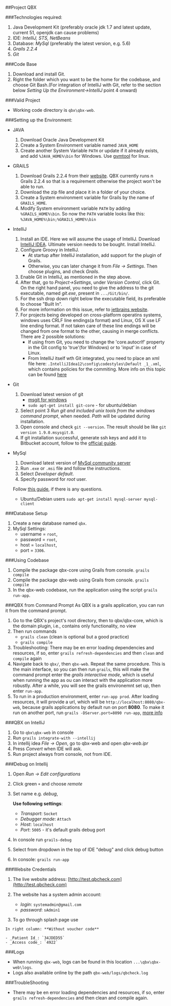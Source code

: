##Project QBX


###Technologies required:
1. Java Development Kit (preferably oracle jdk 1.7 and latest update, current 51, openjdk can cause problems)
2. IDE: _IntelliJ, STS, NetBeans_
3. Database: _MySql_ (preferably the latest version, e.g. 5.6)
4. _Grails 2.2.4_
5. _Git_
    
###Code Base
1. Download and install Git.
2. Right the folder which you want to be the home for the codebase, and choose Git Bash.(For integration of IntelliJ with Git, refer to  the section below _Setting Up the Environment->IntelliJ_ point 4 onward)
    
###Valid Project
- Working code directory is `qbx\qbx-web`.
    
###Setting up the Environment:
- JAVA
    1. Download Oracle Java Development Kit
    2. Create a System Environment variable named `JAVA_HOME`
    3. Create another System Variable `PATH` or update if it already exists, and add `%JAVA_HOME%\bin` for Windows. Use [gvmtool](http://gvmtool.net/) for linux.
- GRAILS
    1. Download Grails 2.2.4 from their [website](http://grails.org/download). QBX currently runs n Grails 2.2.4 so that is a requirement otherwise the project won't be able to run.
    2. Download the zip file and place it in a folder of your choice.
    3. Create a System environment variable for Grails by the name of `GRAILS_HOME`.
    4. Modify System environment variable `PATH` by adding `%GRAILS_HOME%\bin`. So now the `PATH` variable looks like this: `%JAVA_HOME%\bin;%GRAILS_HOME%\bin`
- IntelliJ
    1. Install an IDE. Here we will assume the usage of IntelliJ. Download [IntelliJ IDEA](http://www.jetbrains.com/idea/download/index.html). Ultimate version needs to be bought. Install IntelliJ.
    2. Configure Groovy in IntelliJ.
        - At startup after IntelliJ installation, add support for the plugin of Grails.
        - Otherwise, you can later change it from _File -> Settings_. Then choose plugins, and check _Grails_.
    3. Enable Git in IntelliJ, as mentioned in the step above.
    4. After that, go to _Project->Settings_, under _Version Control_, click Git. On the right hand panel, you need to give the address to the git executable, named _git.exe_, present in `.../Git/bin/`.
    5. For the ssh drop down right below the executable field, its preferable to choose "Built In".
    6. For more information on this issue, refer to [jetbrains website](http://www.jetbrains.com/idea/webhelp/using-git-integration.html).
    7. For projects being developed on cross-platform operatins systems, windows uses CRLF line endings(a format) and Linux, OS X use LF line ending format. If not taken care of these line endings will be changed from one format to the other, causing in merge conflicts. There are 2 possible solutions:
        - If using from Git, you need to change the 'core.autocrlf' property in the Git config to 'true'(for Windows) or to 'input' in case of Linux.
        - From IntelliJ itself wth Git integrated, you need to place an xml file here: `.IntelliJIdea12\config\codestyles\Default _1_.xml`, which contains policies for the commiting.
More info on this topic can be found [here](http://stackoverflow.com/questions/3206843/how-line-ending-conversions-work-with-git-core-autocrlf-between-different-operat)
- Git
    1. Download latest version of git
        - [msgit for windows](https://code.google.com/p/msysgit/downloads/list?q=full+installer+official+git)
        - `sudo apt-get install git-core` - for ubuntu/debian
    2. Select point 3 _Run git and included unix tools from the windows command prompt_, when needed. _Path_ will be updated during installation.
    3. Open console and check `git --version`. The result should be like `git version 1.9.0.msysgit.0`.
    4. If git installation successful, generate ssh keys and add it to Bitbucket account, follow to the [official guide](https://confluence.atlassian.com/display/BITBUCKET/Set+up+SSH+for+Git).
- MySql
    1. Download latest version of [MySql community server](http://dev.mysql.com/downloads/mysql/)
    2. Run `.exe` or `.msi` file and follow the instructions.
    3. Select _Developer default_.
    4. Specify password for _root_ user.

    Follow [this guide](http://www.mysqltutorial.org/install-mysql/), if there is any questions.

    - Ubuntu/Debian users `sudo apt-get install mysql-server mysql-client`

###Database Setup
  1. Create a new database named `qbx`.
  2. MySql Settings:
      - username = `root`,
      - password = `root`,
      - host = `localhost`,
      - port = `3306`.

###Using Codebase
  1. Compile the package qbx-core using Grails from console. `grails compile`
  2. Compile the package qbx-web using Grails from console. `grails compile`
  3. In the qbx-web codebase, run the application using the script `grails run-app`.
    
###QBX from Command Prompt
As QBX is a grails application, you can run it from the command prompt.

  1. Go to the QBX's project's root directory, then to qbx/qbx-core, which is the domain plugin, i.e., contains only functionality, no view
  2. Then run commands
     - `grails clean` (clean is optional but a good practice)
     - `grails compile`
  3. Troubleshooting: There may be en error loading dependencies and resources, if so, enter
  `grails refresh-dependencies` and then `clean` and `compile` again
  4. Navigate back to `qbx/`, then `qbx-web`. Repeat the same procedure. This is the main interface, so you can then run `grails`, this will make the command prompt enter the _grails interactive mode_, which is useful when running the app as ou can interact with the application more robustly. After a while, you will see the grails environemnt set up, then enter `run-app`. 
  5. To run in a production environment, enter `run-app prod`.
After loading resources, it will provide a url, which will be `http://localhost:8080/qbx-web`, because grails applications by default run on port **8080**. To make it run on another port, run `grails -DServer.port=8090 run-app`,  [more info](http://stackoverflow.com/questions/10955899/how-to-change-grails-localhost-port)
    
###QBX on IntelliJ
  1. Go to `qbx\qbx-web` in console
  2. Run `grails integrate-with --intellij`
  3. In intellij idea _File -> Open_, go to qbx-web and open _qbx-web.ipr_
  4. Press _Convert_ when IDE will ask.
  5. Run project always from console, not from IDE.

###Debug on Intellij
   1. Open _Run -> Edit configurations_
   2. Click green `+` and choose _remote_
   3. Set name e.g. _debug_, 

       **Use following settings**:

       - _Transport_: `Socket`
       - _Debugger mode_: `Attach`
       - _Host_: `localhost`
       - _Port_: `5005` - it's default grails debug port

   4. In console run `grails-debug`
   5. Select from dropdown in the top of IDE "debug" and click debug button
   6. In console: `grails run-app`

    
###Website Credentials
  1. The live website address: [http://test.qbcheck.com](http://test.qbcheck.com)
  2. The website has a system admin account:

      - _login_: `systemadmin@gmail.com`
      - _password_: `sAdmin1`

  3. To go through splash page use

    In right column: **Without voucher code**

    - _Patient Id_: `34JDED55`
    - _Access code_: `4922`

###Logs
- When running `qbx-web`, logs can be found in this location `...\qbx\qbx-web\logs`.
- Logs also available online by the path `qbx-web/logs/qbcheck.log`
    
###TroubleShooting
  - There may be en error loading dependencies and resources, if so, enter `grails refresh-dependencies` and then clean and compile again.
